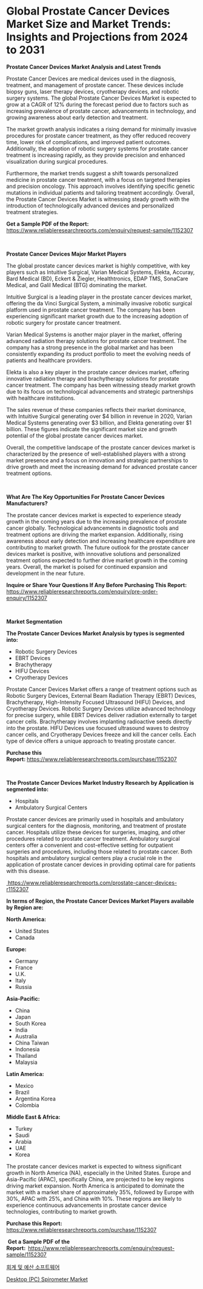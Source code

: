 <p><h1>Global Prostate Cancer Devices Market Size and Market Trends: Insights and Projections from 2024 to 2031</h1></p><p><strong>Prostate Cancer Devices Market Analysis and Latest Trends</strong></p>
<p><p>Prostate Cancer Devices are medical devices used in the diagnosis, treatment, and management of prostate cancer. These devices include biopsy guns, laser therapy devices, cryotherapy devices, and robotic surgery systems. The global Prostate Cancer Devices Market is expected to grow at a CAGR of 12% during the forecast period due to factors such as increasing prevalence of prostate cancer, advancements in technology, and growing awareness about early detection and treatment.</p><p>The market growth analysis indicates a rising demand for minimally invasive procedures for prostate cancer treatment, as they offer reduced recovery time, lower risk of complications, and improved patient outcomes. Additionally, the adoption of robotic surgery systems for prostate cancer treatment is increasing rapidly, as they provide precision and enhanced visualization during surgical procedures.</p><p>Furthermore, the market trends suggest a shift towards personalized medicine in prostate cancer treatment, with a focus on targeted therapies and precision oncology. This approach involves identifying specific genetic mutations in individual patients and tailoring treatment accordingly. Overall, the Prostate Cancer Devices Market is witnessing steady growth with the introduction of technologically advanced devices and personalized treatment strategies.</p></p>
<p><strong>Get a Sample PDF of the Report:&nbsp;</strong> <a href="https://www.reliableresearchreports.com/enquiry/request-sample/1152307">https://www.reliableresearchreports.com/enquiry/request-sample/1152307</a></p>
<p>&nbsp;</p>
<p><strong>Prostate Cancer Devices Major Market Players</strong></p>
<p><p>The global prostate cancer devices market is highly competitive, with key players such as Intuitive Surgical, Varian Medical Systems, Elekta, Accuray, Bard Medical (BD), Eckert & Ziegler, Healthtronics, EDAP TMS, SonaCare Medical, and Galil Medical (BTG) dominating the market.</p><p>Intuitive Surgical is a leading player in the prostate cancer devices market, offering the da Vinci Surgical System, a minimally invasive robotic surgical platform used in prostate cancer treatment. The company has been experiencing significant market growth due to the increasing adoption of robotic surgery for prostate cancer treatment.</p><p>Varian Medical Systems is another major player in the market, offering advanced radiation therapy solutions for prostate cancer treatment. The company has a strong presence in the global market and has been consistently expanding its product portfolio to meet the evolving needs of patients and healthcare providers.</p><p>Elekta is also a key player in the prostate cancer devices market, offering innovative radiation therapy and brachytherapy solutions for prostate cancer treatment. The company has been witnessing steady market growth due to its focus on technological advancements and strategic partnerships with healthcare institutions.</p><p>The sales revenue of these companies reflects their market dominance, with Intuitive Surgical generating over $4 billion in revenue in 2020, Varian Medical Systems generating over $3 billion, and Elekta generating over $1 billion. These figures indicate the significant market size and growth potential of the global prostate cancer devices market.</p><p>Overall, the competitive landscape of the prostate cancer devices market is characterized by the presence of well-established players with a strong market presence and a focus on innovation and strategic partnerships to drive growth and meet the increasing demand for advanced prostate cancer treatment options.</p></p>
<p>&nbsp;</p>
<p><strong>What Are The Key Opportunities For Prostate Cancer Devices Manufacturers?</strong></p>
<p><p>The prostate cancer devices market is expected to experience steady growth in the coming years due to the increasing prevalence of prostate cancer globally. Technological advancements in diagnostic tools and treatment options are driving the market expansion. Additionally, rising awareness about early detection and increasing healthcare expenditure are contributing to market growth. The future outlook for the prostate cancer devices market is positive, with innovative solutions and personalized treatment options expected to further drive market growth in the coming years. Overall, the market is poised for continued expansion and development in the near future.</p></p>
<p><strong>Inquire or Share Your Questions If Any Before Purchasing This Report:</strong> <a href="https://www.reliableresearchreports.com/enquiry/pre-order-enquiry/1152307">https://www.reliableresearchreports.com/enquiry/pre-order-enquiry/1152307</a></p>
<p>&nbsp;</p>
<p><strong>Market Segmentation</strong></p>
<p><strong>The Prostate Cancer Devices Market Analysis by types is segmented into:</strong></p>
<p><ul><li>Robotic Surgery Devices</li><li>EBRT Devices</li><li>Brachytherapy</li><li>HIFU Devices</li><li>Cryotherapy Devices</li></ul></p>
<p><p>Prostate Cancer Devices Market offers a range of treatment options such as Robotic Surgery Devices, External Beam Radiation Therapy (EBRT) Devices, Brachytherapy, High-Intensity Focused Ultrasound (HIFU) Devices, and Cryotherapy Devices. Robotic Surgery Devices utilize advanced technology for precise surgery, while EBRT Devices deliver radiation externally to target cancer cells. Brachytherapy involves implanting radioactive seeds directly into the prostate. HIFU Devices use focused ultrasound waves to destroy cancer cells, and Cryotherapy Devices freeze and kill the cancer cells. Each type of device offers a unique approach to treating prostate cancer.</p></p>
<p><strong>Purchase this Report:&nbsp;</strong><a href="https://www.reliableresearchreports.com/purchase/1152307">https://www.reliableresearchreports.com/purchase/1152307</a></p>
<p>&nbsp;</p>
<p><strong>The Prostate Cancer Devices Market Industry Research by Application is segmented into:</strong></p>
<p><ul><li>Hospitals</li><li>Ambulatory Surgical Centers</li></ul></p>
<p><p>Prostate cancer devices are primarily used in hospitals and ambulatory surgical centers for the diagnosis, monitoring, and treatment of prostate cancer. Hospitals utilize these devices for surgeries, imaging, and other procedures related to prostate cancer treatment. Ambulatory surgical centers offer a convenient and cost-effective setting for outpatient surgeries and procedures, including those related to prostate cancer. Both hospitals and ambulatory surgical centers play a crucial role in the application of prostate cancer devices in providing optimal care for patients with this disease.</p></p>
<p><a href="https://www.reliableresearchreports.com/prostate-cancer-devices-r1152307">&nbsp;https://www.reliableresearchreports.com/prostate-cancer-devices-r1152307</a></p>
<p><strong>In terms of Region, the Prostate Cancer Devices Market Players available by Region are:</strong></p>
<p>
    <p> <strong> North America: </strong>
        <ul>
            <li>United States</li>
            <li>Canada</li>
        </ul>
        </p> 
    <p> <strong> Europe: </strong>
        <ul>
            <li>Germany</li>
            <li>France</li>
            <li>U.K.</li>
            <li>Italy</li>
            <li>Russia</li>
        </ul>
        </p> 
    <p> <strong> Asia-Pacific: </strong>
        <ul>
            <li>China</li>
            <li>Japan</li>
            <li>South Korea</li>
            <li>India</li>
            <li>Australia</li>
            <li>China Taiwan</li>
            <li>Indonesia</li>
            <li>Thailand</li>
            <li>Malaysia</li>
        </ul>
        </p> 
    <p> <strong> Latin America: </strong>
        <ul>
            <li>Mexico</li>
            <li>Brazil</li>
            <li>Argentina Korea</li>
            <li>Colombia</li>
        </ul>
        </p> 
    <p> <strong> Middle East & Africa: </strong>
        <ul>
            <li>Turkey</li>
            <li>Saudi</li>
            <li>Arabia</li>
            <li>UAE</li>
            <li>Korea</li>
        </ul>
    </p>
    </p>
<p><p>The prostate cancer devices market is expected to witness significant growth in North America (NA), especially in the United States. Europe and Asia-Pacific (APAC), specifically China, are projected to be key regions driving market expansion. North America is anticipated to dominate the market with a market share of approximately 35%, followed by Europe with 30%, APAC with 25%, and China with 10%. These regions are likely to experience continuous advancements in prostate cancer device technologies, contributing to market growth.</p></p>
<p><strong>Purchase this Report: </strong><a href="https://www.reliableresearchreports.com/purchase/1152307">https://www.reliableresearchreports.com/purchase/1152307</a></p>
<p>&nbsp;<strong>Get a Sample PDF of the Report:&nbsp;&nbsp;</strong><a href="https://www.reliableresearchreports.com/enquiry/request-sample/1152307">https://www.reliableresearchreports.com/enquiry/request-sample/1152307</a></p>
<p><strong></strong></p>
<p><p><a href="https://github.com/laholand/Market-Research-Report-List-3/blob/main/244132646311.md">회계 및 예산 소프트웨어</a></p><p><a href="https://github.com/JameTravis/Market-Research-Report-List-4/blob/main/desktop-pc-spirometer-market.md">Desktop (PC) Spirometer Market</a></p></p>